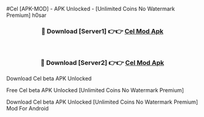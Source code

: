 #Cel [APK-MOD] - APK Unlocked - [Unlimited Coins No Watermark Premium] h0sar



<div align="center">

<h3>🔴 Download [Server1] 👉👉 <a href="https://momento.my/?title=Cel">Cel Mod Apk</a></h3><br>

<h3>🔴 Download [Server2] 👉👉 <a href="https://momento.my/?title=Cel">Cel Mod Apk</a></h3>
</div>



Download Cel beta APK Unlocked

Free Cel beta APK Unlocked [Unlimited Coins No Watermark Premium]

Download Cel beta APK Unlocked [Unlimited Coins No Watermark Premium] Mod For Android
